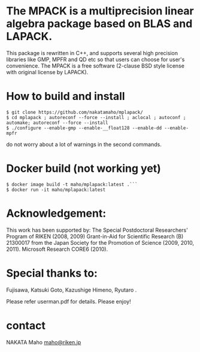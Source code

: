 #  The MPACK is a multiprecision linear algebra package based on BLAS and LAPACK.
This package is rewritten in C++, and supports several high precision
libraries like GMP, MPFR and QD etc so that users can choose for user's
convenience. The MPACK is a free software (2-clause BSD style license with
original license by LAPACK).

# How to build and install
```
$ git clone https://github.com/nakatamaho/mplapack/
$ cd mplapack ; autoreconf --force --install ; aclocal ; autoconf ; automake; autoreconf --force --install
$ ./configure --enable-gmp --enable-__float128 --enable-dd --enable-mpfr
```
do not worry about a lot of warnings in the second commands.

# Docker build (not working yet)

```
$ docker image build -t maho/mplapack:latest .```
$ docker run -it maho/mplapack:latest
```


# Acknowledgement:

This work has been supported by:
The Special Postdoctoral Researchers' Program of RIKEN (2008, 2009)
Grant-in-Aid for Scientific Research (B) 21300017 from the Japan Society for the Promotion of Science (2009, 2010, 2011).
Microsoft Research CORE6 (2010). 

# Special thanks to:

Fujisawa, Katsuki
Goto, Kazushige
Himeno, Ryutaro
.

Please refer userman.pdf for details. Please enjoy!

# contact
NAKATA Maho <maho@riken.jp>

